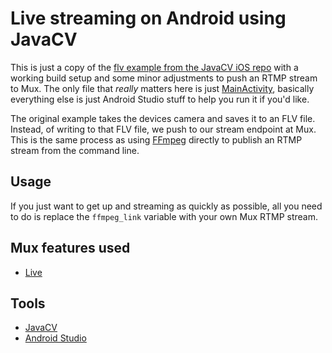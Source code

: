 # Live streaming on Android using JavaCV

This is just a copy of the [flv example from the JavaCV iOS repo](https://github.com/bytedeco/javacv/blob/master/samples/RecordActivity.java) with a working build setup and some minor adjustments to push an RTMP stream to Mux. The only file that _really_ matters here is just [MainActivity](app/src/main/java/com/example/mmcc/javacvexample/MainActivity.java), basically everything else is just Android Studio stuff to help you run it if you'd like.

The original example takes the devices camera and saves it to an FLV file. Instead, of writing to that FLV file, we push to our stream endpoint at Mux. This is the same process as using [FFmpeg](https://trac.ffmpeg.org/wiki/StreamingGuide) directly to publish an RTMP stream from the command line.

## Usage

If you just want to get up and streaming as quickly as possible, all you need to do is replace the `ffmpeg_link` variable with your own Mux RTMP stream.

## Mux features used

- [Live](https://docs.mux.com/docs/live-streaming)

## Tools

- [JavaCV](https://github.com/bytedeco/javacv)
- [Android Studio](https://developer.android.com/studio)
